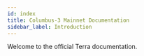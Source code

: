 ```yaml
---
id: index
title: Columbus-3 Mainnet Documentation
sidebar_label: Introduction
---
```


Welcome to the official Terra documentation.